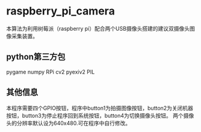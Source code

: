 # raspberry_pi_camera
本算法为利用树莓派（raspberry pi）配合两个USB摄像头搭建的建议双摄像头图像采集装置。

## python第三方包
pygame
numpy
RPi
cv2
pyexiv2
PIL

## 其他信息
本程序需要四个GPIO按钮，程序中button1为拍摄图像按钮，button2为关闭机器按钮，button3为停止程序回到系统按钮，button4为切换摄像头按钮。
两个摄像头的分辨率默认设为640x480.可在程序中自行修改。
